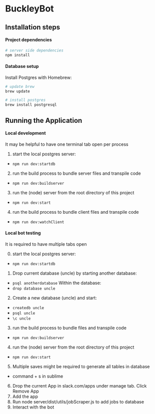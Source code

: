 # BuckleyBot

## Installation steps

#### Project dependencies

```sh
# server side dependencies
npm install
```

#### Database setup

Install Postgres with Homebrew:
```sh
# update brew
brew update

# install postgres
brew install postgresql
```

## Running the Application

#### Local development

It may be helpful to have one terminal tab open per process

1. start the local postgres server:
  * `npm run dev:startdb`
2. run the build process to bundle server files and transpile code
  * `npm run dev:buildserver`
3. run the (node) server from the root directory of this project
  * `npm run dev:start`
4. run the build process to bundle client files and transpile code
  * `npm run dev:watchClient`

#### Local bot testing

It is required to have multiple tabs open 

0. start the local postgres server:
  * `npm run dev:startdb`
1. Drop current database (uncle) by starting another database:
  * `psql anotherdatabase`
  Within the database:
  * `drop database uncle`
2. Create a new database (uncle) and start:
  * `createdb uncle`
  * `psql uncle`
  * `\c uncle`
3. run the build process to bundle files and transpile code
  * `npm run dev:buildserver`
4. run the (node) server from the root directory of this project
  * `npm run dev:start`
5. Multiple saves might be required to generate all tables in database
  * command + s in sublime
6. Drop the current App in slack.com/apps under manage tab. Click Remove App
7. Add the app
8. Run node server/dist/utils/jobScraper.js to add jobs to database
9. Interact with the bot

